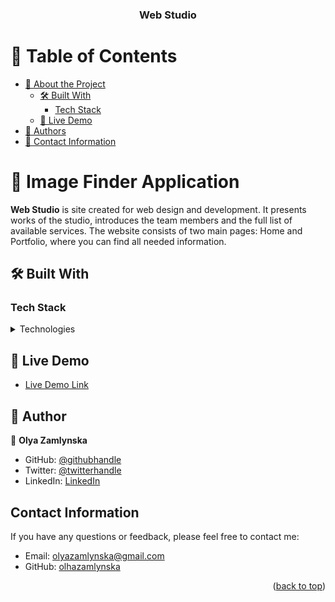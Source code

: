 <div align="center">
  <h3><b>Web Studio</b></h3>
</div>

<!-- TABLE OF CONTENTS -->

# 📗 Table of Contents

- [📖 About the Project](#about-project)
  - [🛠 Built With](#built-with)
    - [Tech Stack](#tech-stack)
  - [🚀 Live Demo](#live-demo)
- [👥 Authors](#authors)
- [🙏 Contact Information](#contact-information)

<!-- PROJECT DESCRIPTION -->

# 📖 Image Finder Application <a name="about-project"></a>

**Web Studio** is site created for web design and development. It presents works
of the studio, introduces the team members and the full list of available
services. The website consists of two main pages: Home and Portfolio, where you
can find all needed information.

## 🛠 Built With <a name="built-with"></a>

### Tech Stack <a name="tech-stack"></a>

<details>
  <summary>Technologies</summary>
  <ul>
    <li><a href="https://html.spec.whatwg.org/multipage/">HTML</a></li>
    <li><a href="https://ru.wikipedia.org/wiki/CSS">CSS</a></li>
    <li><a href="http://sass-lang.com/">SASS</a></li>
    <li><a href="https://www.ecma-international.org/publications-and-standards/standards/ecma-262/">JS</a></li>

  </ul>
</details>

<!-- LIVE DEMO -->

## 🚀 Live Demo <a name="live-demo"></a>

- [Live Demo Link](https://olhazamlynska.github.io/web-studio//)

<!-- AUTHORS -->

## 👥 Author <a name="author"></a>

👤 **Olya Zamlynska**

- GitHub: [@githubhandle](https://github.com/olhazamlynska)
- Twitter: [@twitterhandle](https://twitter.com/olyazamlynska)
- LinkedIn: [LinkedIn](https://www.linkedin.com/in/olhazamlynska)

## Contact Information <a name="contact-information"></a>

If you have any questions or feedback, please feel free to contact me:

- Email: [olyazamlynska@gmail.com](mailto:olyazamlynska@gmail.com)
- GitHub: [olhazamlynska](https://github.com/olhazamlynska)

<p align="right">(<a href="#readme-top">back to top</a>)</p>
